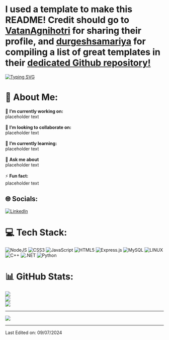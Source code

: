 # I used a template to make this README! Credit should go to [VatanAgnihotri](https://github.com/VatanAgnihotri) for sharing their profile, and [durgeshsamariya](https://github.com/durgeshsamariya) for compiling a list of great templates in their [dedicated Github repository!](https://github.com/durgeshsamariya/awesome-github-profile-readme-templates)

[![Typing SVG](https://readme-typing-svg.herokuapp.com/?color=A020F0&size=35&center=true&vCenter=true&width=1000&lines=Welcome+to+Robert%27s+Github+profile!;Don%27t+be+afraid+to+send+me+a+message.+:\))](https://git.io/typing-svg)
# 💫 About Me:

🔭 **I’m currently working on:**  <br>placeholder text<br><br>
👯 **I’m looking to collaborate on:**  <br>placeholder text<br><br>
🌱 **I’m currently learning:**  <br>placeholder text<br><br>
💬 **Ask me about**  <br>placeholder text<br><br>
⚡ **Fun fact:**  <br>placeholder text

## 🌐 Socials:
[![LinkedIn](https://img.shields.io/badge/LinkedIn-%230077B5.svg?logo=linkedin&logoColor=white)](https://www.linkedin.com/in/robert-radloff/)

# 💻 Tech Stack:
![NodeJS](https://img.shields.io/badge/node.js-6DA55F?style=for-the-badge&logo=node.js&logoColor=white) ![CSS3](https://img.shields.io/badge/css3-%231572B6.svg?style=for-the-badge&logo=css3&logoColor=white) ![JavaScript](https://img.shields.io/badge/javascript-%23323330.svg?style=for-the-badge&logo=javascript&logoColor=%23F7DF1E) ![HTML5](https://img.shields.io/badge/html5-%23E34F26.svg?style=for-the-badge&logo=html5&logoColor=white) ![Express.js](https://img.shields.io/badge/express.js-%23404d59.svg?style=for-the-badge&logo=express&logoColor=%2361DAFB)  ![MySQL](https://img.shields.io/badge/MySQL-%234ea94b.svg?style=for-the-badge&logo=MySQL&logoColor=white) ![LINUX](https://img.shields.io/badge/Linux-FCC624?style=for-the-badge&logo=linux&logoColor=black) ![C++](https://img.shields.io/badge/c++-%234ea94b.svg?style=for-the-badge&logo=cplusplus&logoColor=white) ![.NET](https://img.shields.io/badge/.NET-%234ea94b.svg?style=for-the-badge&logo=.NET&logoColor=white) ![Python](https://img.shields.io/badge/Python-%234ea94b.svg?style=for-the-badge&logo=Python&logoColor=white) 
 
# 📊 GitHub Stats:
![](https://github-readme-stats.vercel.app/api/top-langs/?username=rr-git-projects&theme=dark&hide_border=false&include_all_commits=false&count_private=false&layout=compact)<br/>
![](https://github-readme-stats.vercel.app/api?username=rr-git-projects&theme=dark&hide_border=false&include_all_commits=false&count_private=false)<br/>
![](https://github-readme-streak-stats.herokuapp.com/?user=rr-git-projects&theme=dark&hide_border=false)

---
[![](https://visitcount.itsvg.in/api?id=rr-git-projects&label=Visitor%20Count%3A&icon=0&color=11&pretty=true)](https://visitcount.itsvg.in)

------

Last Edited on: 09/07/2024
